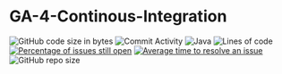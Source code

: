 # GA-4-Continous-Integration

![GitHub code size in bytes](https://img.shields.io/github/languages/code-size/ttefera1/GA-4-Continous-Integration)
![Commit Activity](https://img.shields.io/github/commit-activity/m/ttefera1/GA-4-Continous-Integration)
![Java](https://img.shields.io/badge/java-%23ED8B00.svg?style=for-the-badge&logo=openjdk&logoColor=white)
![Lines of code](https://img.shields.io/tokei/lines/github/ttefera1/GA-4-Continous-Integration?color=red)
[![Percentage of issues still open](http://isitmaintained.com/badge/open/ttefera1/GA-4-Continous-Integration.svg)](http://isitmaintained.com/project/ttefera1/GA-4-Continous-Integration "Percentage of issues still open")
[![Average time to resolve an issue](http://isitmaintained.com/badge/resolution/ttefera1/GA-4-Continous-Integration.svg)](http://isitmaintained.com/project/ttefera1/GA-4-Continous-Integration "Average time to resolve an issue")
![GitHub repo size](https://img.shields.io/github/repo-size/ttefera1/GA-4-Continous-Integration?color=green)
